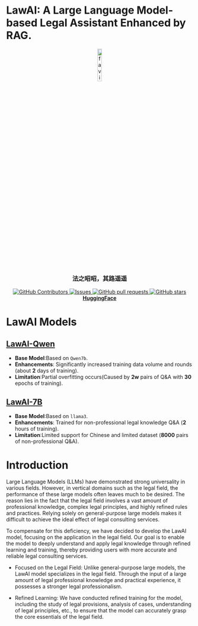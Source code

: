 # LawAI: A Large Language Model-based Legal Assistant Enhanced by RAG. 

<div align="center">
  <a href="https://github.com/3051617781/LawAI">
    <img width="15%" alt="favicon" src="https://github.com/user-attachments/assets/5bc185f0-aeec-4f75-88c5-61c46ce8fd23">
  </a>
  <p align="center">
    <h3>法之昭昭，其路遥遥</h3>
    <a href="https://github.com/3051617781/LawAI/graphs/contributors">
        <img alt="GitHub Contributors" src="https://img.shields.io/github/contributors/3051617781/LawAI" />
      </a>
      <a href="https://github.com/3051617781/LawAI/issues">
        <img alt="Issues" src="https://img.shields.io/github/issues/3051617781/LawAI?color=0088ff" />
      </a>
      <a href="https://github.com/3051617781/LawAI/pulls">
        <img alt="GitHub pull requests" src="https://img.shields.io/github/issues-pr/3051617781/LawAI?color=0088ff" />
      </a>
      <a href="https://github.com/3051617781/LawAI/stargazers">
        <img alt="GitHub stars" src="https://img.shields.io/github/stars/3051617781/LawAI?color=ccf" />
      </a>
      <br/>
      <a href="https://huggingface.co/StarUniver/lawllm-gguf"><strong>HuggingFace</strong></a>
  </p>
</div>

# LawAI Models
## <a href="https://huggingface.co/StarUniver/Qwen-LawLLM">LawAI-Qwen</a>
- **Base Model**:Based on `Qwen7b`.
- **Enhancements**: Significantly increased training data volume and rounds (about **2** days of training).
- **Limitation**:Partial overfitting occurs(Caused by **2w** pairs of Q&A with **30** epochs of training).
## <a href="https://huggingface.co/StarUniver/lawllm-gguf">LawAI-7B</a>
- **Base Model**:Based on `llama3`.
- **Enhancements**: Trained for non-professional legal knowledge Q&A (**2** hours of training).
- **Limitation**:Limited support for Chinese and limited dataset (**8000** pairs of non-professional Q&A).


# Introduction
Large Language Models (LLMs) have demonstrated strong universality in various fields. However, in vertical domains such as the legal field, the performance of these large models often leaves much to be desired. The reason lies in the fact that the legal field involves a vast amount of professional knowledge, complex legal principles, and highly refined rules and practices. Relying solely on general-purpose large models makes it difficult to achieve the ideal effect of legal consulting services.

To compensate for this deficiency, we have decided to develop the LawAI model, focusing on the application in the legal field. Our goal is to enable the model to deeply understand and apply legal knowledge through refined learning and training, thereby providing users with more accurate and reliable legal consulting services.

* Focused on the Legal Field: Unlike general-purpose large models, the LawAI model specializes in the legal field. Through the input of a large amount of legal professional knowledge and practical experience, it possesses a stronger legal professionalism.

* Refined Learning: We have conducted refined training for the model, including the study of legal provisions, analysis of cases, understanding of legal principles, etc., to ensure that the model can accurately grasp the core essentials of the legal field.

